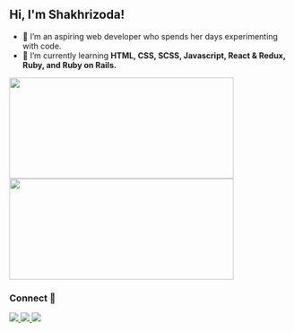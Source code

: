 ## Hi, I'm Shakhrizoda!
- :dizzy: I’m an aspiring web developer who spends her days experimenting with code.
- :herb: I’m currently learning **HTML, CSS, SCSS, Javascript, React & Redux, Ruby, and Ruby on Rails.**

<a href="https://github.com/shyusu4">
<img height="180em" width="400em" src="https://github-readme-stats.vercel.app/api?username=shyusu4&theme=dracula&show_icons=true" />
<img height="180em" width="400em" src="https://github-readme-stats.vercel.app/api/top-langs/?username=shyusu4&theme=dracula&layout=compact" />
</a>

### Connect :incoming_envelope:
<p>
<a href="https://www.linkedin.com/in/shakhrizoda-yusupova-789253229/" target="blank"><img src="https://img.shields.io/badge/LinkedIn-0077B5?style=for-the-badge&logo=linkedin&logoColor=white">
<a href="https://github.com/shyusu4" target="blank"><img src="https://img.shields.io/badge/GitHub-100000?style=for-the-badge&logo=github&logoColor=white">
<a href="#" target="blank"><img src="https://img.shields.io/badge/Twitter-1DA1F2?style=for-the-badge&logo=twitter&logoColor=white">
</p>

